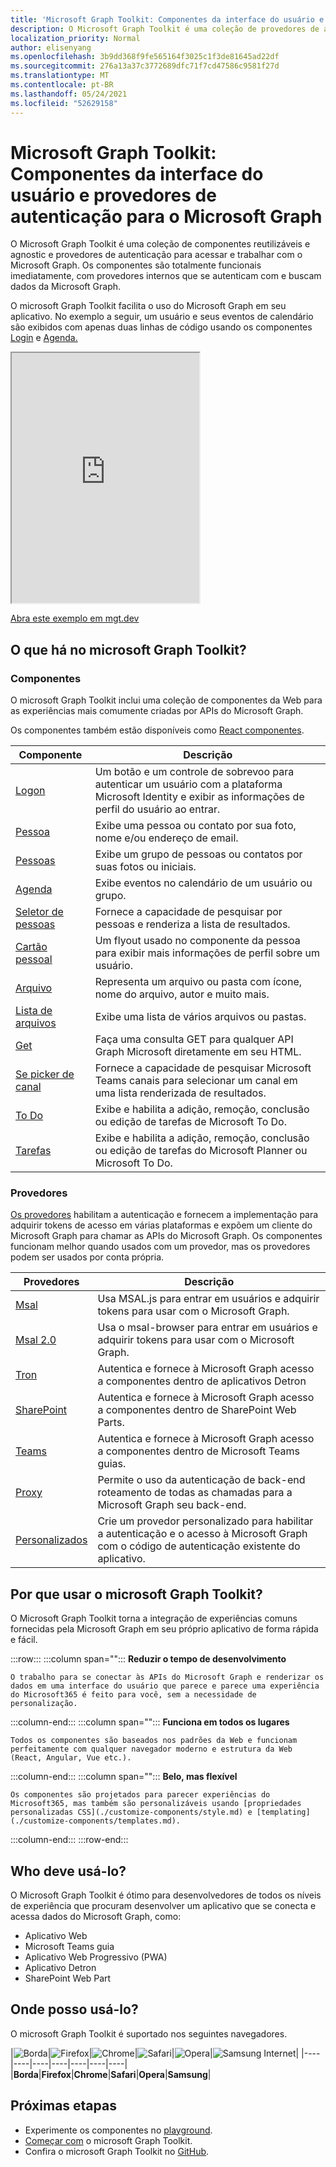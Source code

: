 ```yaml
---
title: 'Microsoft Graph Toolkit: Componentes da interface do usuário e provedores de autenticação para o Microsoft Graph'
description: O Microsoft Graph Toolkit é uma coleção de provedores de autenticação e componentes web reutilizáveis e agnósticos da estrutura para acessar e trabalhar com o Microsoft Graph.
localization_priority: Normal
author: elisenyang
ms.openlocfilehash: 3b9dd368f9fe565164f3025c1f3de81645ad22df
ms.sourcegitcommit: 276a13a37c3772689dfc71f7cd47586c9581f27d
ms.translationtype: MT
ms.contentlocale: pt-BR
ms.lasthandoff: 05/24/2021
ms.locfileid: "52629158"
---
```

# <a name="microsoft-graph-toolkit-ui-components-and-authentication-providers-for-microsoft-graph"></a>Microsoft Graph Toolkit: Componentes da interface do usuário e provedores de autenticação para o Microsoft Graph 

O Microsoft Graph Toolkit é uma coleção de componentes reutilizáveis e agnostic e provedores de autenticação para acessar e trabalhar com o Microsoft Graph. Os componentes são totalmente funcionais imediatamente, com provedores internos que se autenticam com e buscam dados da Microsoft Graph.

O microsoft Graph Toolkit facilita o uso do Microsoft Graph em seu aplicativo. No exemplo a seguir, um usuário e seus eventos de calendário são exibidos com apenas duas linhas de código usando os componentes [Login](./components/login.md) e [Agenda.](./components/agenda.md)

<iframe src="https://mgt.dev/iframe.html?id=samples-general--login-to-show-agenda&source=docs&source=docs" height="400"></iframe>

[Abra este exemplo em mgt.dev](https://mgt.dev/?path=/story/samples-general--login-to-show-agenda&source=docs)

## <a name="whats-in-the-microsoft-graph-toolkit"></a>O que há no microsoft Graph Toolkit?

### <a name="components"></a>Componentes

O microsoft Graph Toolkit inclui uma coleção de componentes da Web para as experiências mais comumente criadas por APIs do Microsoft Graph. 

Os componentes também estão disponíveis como [React componentes](./get-started/mgt-react.md).

|Componente|Descrição|
|---------|-----------|
|[Logon](./components/login.md)|Um botão e um controle de sobrevoo para autenticar um usuário com a plataforma Microsoft Identity e exibir as informações de perfil do usuário ao entrar.|
|[Pessoa](./components/person.md)|Exibe uma pessoa ou contato por sua foto, nome e/ou endereço de email.|
|[Pessoas](./components/people.md)|Exibe um grupo de pessoas ou contatos por suas fotos ou iniciais.|
|[Agenda](./components/agenda.md)|Exibe eventos no calendário de um usuário ou grupo.|
|[Seletor de pessoas](./components/people-picker.md)|Fornece a capacidade de pesquisar por pessoas e renderiza a lista de resultados.|
|[Cartão pessoal](./components/person-card.md)|Um flyout usado no componente da pessoa para exibir mais informações de perfil sobre um usuário.|
|[Arquivo](./components/file.md)|Representa um arquivo ou pasta com ícone, nome do arquivo, autor e muito mais.|
|[Lista de arquivos](./components/file-list.md)|Exibe uma lista de vários arquivos ou pastas.|
|[Get](./components/get.md)|Faça uma consulta GET para qualquer API Graph Microsoft diretamente em seu HTML.|
|[Se picker de canal](./components/teams-channel-picker.md)|Fornece a capacidade de pesquisar Microsoft Teams canais para selecionar um canal em uma lista renderizada de resultados.|
|[To Do](./components/todo.md)|Exibe e habilita a adição, remoção, conclusão ou edição de tarefas de Microsoft To Do.|
|[Tarefas](./components/tasks.md)|Exibe e habilita a adição, remoção, conclusão ou edição de tarefas do Microsoft Planner ou Microsoft To Do.|

### <a name="providers"></a>Provedores

[Os provedores](/providers/providers.md) habilitam a autenticação e fornecem a implementação para adquirir tokens de acesso em várias plataformas e expõem um cliente do Microsoft Graph para chamar as APIs do Microsoft Graph. Os componentes funcionam melhor quando usados com um provedor, mas os provedores podem ser usados por conta própria.

|Provedores|Descrição|
|---------|-----------|
|[Msal](./providers/msal.md)|Usa MSAL.js para entrar em usuários e adquirir tokens para usar com o Microsoft Graph.|
|[Msal 2.0](./providers/msal2.md)| Usa o msal-browser para entrar em usuários e adquirir tokens para usar com o Microsoft Graph.|
|[Tron](./providers/electron.md)|Autentica e fornece à Microsoft Graph acesso a componentes dentro de aplicativos Detron|
|[SharePoint](./providers/sharepoint.md)|Autentica e fornece à Microsoft Graph acesso a componentes dentro de SharePoint Web Parts.|
|[Teams](./providers/teams.md)|Autentica e fornece à Microsoft Graph acesso a componentes dentro de Microsoft Teams guias.|
|[Proxy](./providers/proxy.md)|Permite o uso da autenticação de back-end roteamento de todas as chamadas para a Microsoft Graph seu back-end.|
|[Personalizados](./providers/custom.md)|Crie um provedor personalizado para habilitar a autenticação e o acesso à Microsoft Graph com o código de autenticação existente do aplicativo.|

## <a name="why-use-the-microsoft-graph-toolkit"></a>Por que usar o microsoft Graph Toolkit?

O Microsoft Graph Toolkit torna a integração de experiências comuns fornecidas pela Microsoft Graph em seu próprio aplicativo de forma rápida e fácil.

:::row:::
   :::column span="":::
    **Reduzir o tempo de desenvolvimento**

    O trabalho para se conectar às APIs do Microsoft Graph e renderizar os dados em uma interface do usuário que parece e parece uma experiência do Microsoft365 é feito para você, sem a necessidade de personalização.
  :::column-end:::
  :::column span="":::
    **Funciona em todos os lugares**

    Todos os componentes são baseados nos padrões da Web e funcionam perfeitamente com qualquer navegador moderno e estrutura da Web (React, Angular, Vue etc.). 
  :::column-end:::
  :::column span="":::
    **Belo, mas flexível**

    Os componentes são projetados para parecer experiências do Microsoft365, mas também são personalizáveis usando [propriedades personalizadas CSS](./customize-components/style.md) e [templating](./customize-components/templates.md).
  :::column-end:::
:::row-end:::

## <a name="who-should-use-it"></a>Who deve usá-lo?

O Microsoft Graph Toolkit é ótimo para desenvolvedores de todos os níveis de experiência que procuram desenvolver um aplicativo que se conecta e acessa dados do Microsoft Graph, como:
- Aplicativo Web
- Microsoft Teams guia
- Aplicativo Web Progressivo (PWA)
- Aplicativo Detron
- SharePoint Web Part

## <a name="where-can-i-use-it"></a>Onde posso usá-lo?

O microsoft Graph Toolkit é suportado nos seguintes navegadores.

|![Borda](images/edgeIcon.png)|![Firefox](images/firefoxIcon.png)|![Chrome](images/chromeIcon.png)|![Safari](images/safariIcon.png)|![Opera](images/operaIcon.png)|![Samsung Internet](images/samsungInternetIcon.png)|
|----|----|----|----|----|----|----|
|**Borda**|**Firefox**|**Chrome**|**Safari**|**Opera**|**Samsung**|

## <a name="next-steps"></a>Próximas etapas

- Experimente os componentes no [playground](https://mgt.dev).
- [Começar com](./get-started/overview.md) o microsoft Graph Toolkit.
- Confira o microsoft Graph Toolkit no [GitHub](https://aka.ms/mgt).
